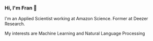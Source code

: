 ### Hi, I'm Fran 👋

I'm an Applied Scientist working at Amazon Science. Former at Deezer Research.

My interests are Machine Learning and Natural Language Processing
